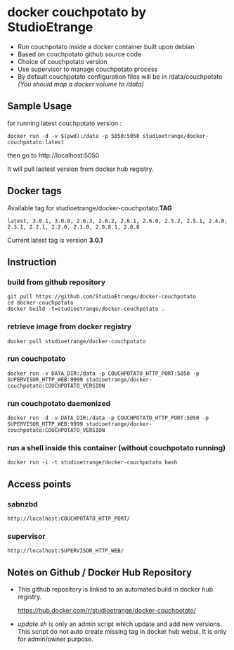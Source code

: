# docker couchpotato by StudioEtrange

* Run couchpotato inside a docker container built upon debian
* Based on couchpotato github source code
* Choice of couchpotato version
* Use supervisor to manage couchpotato process
* By default couchpotato configuration files will be in /data/couchpotato _(You should map a docker volume to /data)_


## Sample Usage

for running latest couchpotato version :

	docker run -d -v $(pwd):/data -p 5050:5050 studioetrange/docker-couchpotato:latest

then go to http://localhost:5050

It will pull lastest version from docker hub registry.

## Docker tags

Available tag for studioetrange/docker-couchpotato:__TAG__

	latest, 3.0.1, 3.0.0, 2.6.3, 2.6.2, 2.6.1, 2.6.0, 2.5.2, 2.5.1, 2.4.0, 2.3.1, 2.2.1, 2.2.0, 2.1.0, 2.0.8.1, 2.0.8

Current latest tag is version __3.0.1__

## Instruction 

### build from github repository

	git pull https://github.com/StudioEtrange/docker-couchpotato
	cd docker-couchpotato
	docker build -t=studioetrange/docker-couchpotato .

### retrieve image from docker registry

	docker pull studioetrange/docker-couchpotato

### run couchpotato 

	docker run -v DATA_DIR:/data -p COUCHPOTATO_HTTP_PORT:5050 -p SUPERVISOR_HTTP_WEB:9999 studioetrange/docker-couchpotato:COUCHPOTATO_VERSION

### run couchpotato daemonized

	docker run -d -v DATA_DIR:/data -p COUCHPOTATO_HTTP_PORT:5050 -p SUPERVISOR_HTTP_WEB:9999 studioetrange/docker-couchpotato:COUCHPOTATO_VERSION

### run a shell inside this container (without couchpotato running)

	docker run -i -t studioetrange/docker-couchpotato bash

## Access points

### sabnzbd

	http://localhost:COUCHPOTATO_HTTP_PORT/
	
### supervisor

	http://localhost:SUPERVISOR_HTTP_WEB/


## Notes on Github / Docker Hub Repository

* This github repository is linked to an automated build in docker hub registry.

	https://hub.docker.com/r/studioetrange/docker-couchpotato/

* _update.sh_ is only an admin script which update and add new versions. This script do not auto create missing tag in docker hub webui. It is only for admin/owner purpose.
